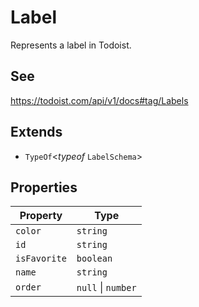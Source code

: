 # Label

Represents a label in Todoist.

## See

https://todoist.com/api/v1/docs#tag/Labels

## Extends

- `TypeOf`\<*typeof* `LabelSchema`\>

## Properties

| Property | Type |
| ------ | ------ |
| <a id="color"></a> `color` | `string` |
| <a id="id"></a> `id` | `string` |
| <a id="isfavorite"></a> `isFavorite` | `boolean` |
| <a id="name"></a> `name` | `string` |
| <a id="order"></a> `order` | `null` \| `number` |
